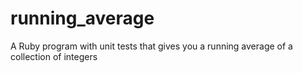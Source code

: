 # running_average

A Ruby program with unit tests that gives you a running average of a collection of integers
